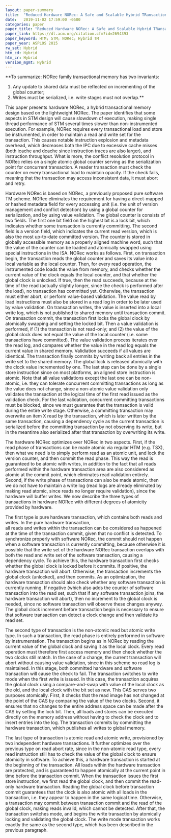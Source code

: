 ```yaml
---
layout: paper-summary
title:  "Reduced Hardware NORec: A Safe and Scalable Hybrid TRansactional Memory"
date:   2019-11-02 17:59:00 -0500
categories: paper
paper_title: "Reduced Hardware NORec: A Safe and Scalable Hybrid TRansactional Memory"
paper_link: https://dl.acm.org/citation.cfm?id=2694393
paper_keyword: HTM; STM; NORec; Hybrid TM
paper_year: ASPLOS 2015
rw_set: Hybrid
htm_cd: Hybrid
htm_cr: Hybrid
version_mgmt: Hybrid
---
```

**To summarize: NORec family transactional memory has two invariants:

1. Any update to shared data must be reflected on incrementing of the global counter;
2. Writes must be serialized, i.e. write stages must not overlap.**

This paper presents hardware NORec, a hybrid transactional memory design based on the lightweight NORec. The paper identifies
that some aspects in STM design will cause slowdown of execution, making single thread performance of STM several times slower
than non-instrumented execution. For example, NORec requires every transactional load and store be instrumented, in order 
to maintain a read and write set for the transaction. This causes notable instruction explosion and metadata overhead, which
decreases both the IPC due to excessive cache misses (both icache and dcache since instruction traces are also larger),
and instruction throughput. What is more, the conflict resolution protocol in NORec relies on a single atomic global counter
serving as the serialization point for concurrent transaction. A reader transaction must check the counter on every transactional
load to maintain opacity. If the check fails, meaning that the transaction may access inconsistent data, it must abort 
and retry.

Hardware NORec is based on NORec, a previously proposed pure software TM scheme. NORec eliminates the requirement for 
having a direct-mapped or hashed metadata field for every accessing unit (i.e. the unit of version management and conflict
detection) by using a global counter for serialization, and by using value validation. The global counter is consists of 
two fields. The first one bit field on the highest bit is a lock bit, which indicates whether some transaction is currently 
committing. The second field is a version field, which indicates the current read version, which is also the most up-to-date 
committed version. The counter is stored in globally accessible memory as a properly aligned machine word, such that the 
value of the counter can be loaded and atomically swapped using special instructions in the ISA. NORec works as follows. 
First, on transaction begin, the transaction reads the global counter and saves its value into a local variable as the 
local counter. Then, for every read operation, the instrumented code loads the value from memory, and checks whether the 
current value of the clock equals the local counter, and that whether the global clock is unlocked. If true, then the read 
succeeds, because at the time of the read (actually slightly longer, since the check is performed after the load), no
transaction has committed yet. Otherwise, the transaction must either abort, or perform value-based validation. The 
value read by load instructions must also be stored in a read log in order to be later used by value validation. On transaction
writes, the value is inserted into a local write log, which is not published to shared memory until transaction commit.
On transaction commit, the transaction first locks the global clock by atomically swapping and setting the locked bit.
Then a value validation is performed, if (1) the transaction is not read-only; and (2) the value of the global clock
does not equal the value of the local counter (i.e. some transactions have committed). The value validation process iterates 
over the read log, and compares whether the value in the read log equals the current value in shared memory. Validiation 
succeeds if all values are idientical. The transaction finally commits by writing back all entries in the write set to 
the shared memory. The global lock is released atomically with the clock value incremented by one. The last step can be 
done by a single store instruction since on most platforms, an aligned store instruction is atomic. Note that all value
validations except the last one can be non-atomic, i.e. they can tolerate concurrent committing transactions as long as 
the value does not change, since a non-atomic value validation only validates the transaction at the logical time
of the first read issued as the validation check. For the last validation, concurrent committing transactions must be blocked,
since we must guarantee that the transaction is valid during the entire write stage. Otherwise, a committing transaction 
may overwrite an item X read by the transaction, which is later written by the same transaction, causing a dependency cycle 
as the current transaction is serialized before the committing transaction by not observing its write, but in the meantime 
also serialized after that transaction by overwriting its write.

The hardware NORec optimizes over NORec in two aspects. First, if the read phase of transactions can be made atomic
via regular HTM (e.g. TSX), then what we need is to simply perform read as an atomic unit, and lock the version counter, 
and then commit the read phase. This way the read is guaranteed to be atomic with writes, in addition to the fact that
all reads performed within the hardware transaction area are also considered as atomic at the commit point, which 
eliminates read validation entirely. Second, if the write phase of transactions can also be made atomic, then we do not 
have to maintain a write log (read logs are already eliminated by making read atomic, since reads no longer require
validation), since the hardware will buffer writes. We now describe the three types of transactions in hardware NORec
with different degrees of atomicity provided by hardware.

The first type is pure hardware transaction, which contains both reads and writes. In the pure hardware transaction,  
all reads and writes within the transaction can be considered as happened at the time of the transaction commit, given
that no conflict is detected. To synchronize properly with software NORec, the commit should not happen when a 
software transaction is currently committing, because otherwise it is possible that the write set of the hardware 
NORec transaction overlaps with both the read and write set of the software transaction, causing a dependency cycle. 
To achieve this, the hardware transaction first checks whether the global clock is locked before it commits. If positive,
the hardware transaction will abort. Otherwise, the transaction increments the global clock (unlocked), and then commits. 
As an optimization, the hardware transaction should also check whether any software transaction is currently running. If 
negative (which also adds the counter of software transaction into the read set, such that if any software transaction
joins, the hardware transaction will abort), then no increment to the global clock is needed, since no software transaction
will observe these changes anyway. The global clock increment before transaction begin is necessary to ensure that
software transaction can detect a clock change and then validate its read set.

The second type of transaction is the non-atomic read but atomic write type. In such a transaction, the read phase is 
entirely performed in software by instrumentation. The transaction begins as in NORec by reading the current value
of the global clock and saving it as the local clock. Every read operation must therefore first access memory
and then check whether the two clocks still match. In the case of a change, the current transaction will abort without
causing value validation, since in this scheme no read log is maintained. In this stage, both committed hardware and software
transaction will cause the check to fail. The transaction switches to write mode when the first write is issued. In this 
case, the transaction acquires the global clock using a compare-and-swap with value of the local clock as the old,
and the local clock with the bit set as new. This CAS serves two purposes atomically. First, it checks that the read image
has not changed at the point of the CAS by comparing the value of the two clocks. Second, it ensures that no changes to 
the entire address space can be made after the CAS by setting the lock bit. Then, all loads and stores can be executed 
directly on the memory address without having to check the clock and to insert entries into the log. The transaction commits
by committing the hardware transaction, which publishes all writes to global memory. 

The last type of transaction is atomic read and atomic write, provisioned by two independent hardware transactions. It further
optimizes over the previous type on read abort rate, since in the non-atomic read type, every read instruction still has 
to check the value of the global clock to ensure atomicity in software. To achieve this, a hardware transaction is started
at the beginning of the transaction. All loads within the hardware transaction are protected, and is guaranteed to happen
atomically at the current point in time before the transaction commit. When the transaction issues the first store instruction,
we first read the global clock, and then commit the read-only hardware transaction. Reading the global clock before transaction
commit guarantees that the clock is also atomic with all loads in the transaction, i.e. they appear to happen in the same 
logical time. Otherwise, a transaction may commit between transaction commit and the read of the global clock, making 
reads invalid, which cannot be detected. After that, the transaction switches mode, and begins the write transaction by
atomically locking and validating the global clock. The write mode transaction works exactly the same as the second type,
which has been described in the previous paragraph.
